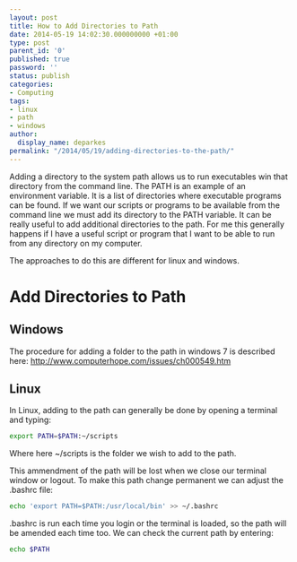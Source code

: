 ```yaml
---
layout: post
title: How to Add Directories to Path
date: 2014-05-19 14:02:30.000000000 +01:00
type: post
parent_id: '0'
published: true
password: ''
status: publish
categories:
- Computing
tags:
- linux
- path
- windows
author:
  display_name: deparkes
permalink: "/2014/05/19/adding-directories-to-the-path/"
---
```

Adding a directory to the system path allows us to run executables win that directory from the command line.
The PATH is an example of an environment variable. It is a list of directories where executable programs can be found. If we want our scripts or programs to be available from the command line we must add its directory to the PATH variable.
It can be really useful to add additional directories to the path. For me this generally happens if I have a useful script or program that I want to be able to run from any directory on my computer.
<!--more-->
The approaches to do this are different for linux and windows.
<h1>Add Directories to Path</h1>
<h2>Windows</h2>
The procedure for adding a folder to the path in windows 7 is described here:
<a href="http://www.computerhope.com/issues/ch000549.htm">http://www.computerhope.com/issues/ch000549.htm</a>
<h2>Linux</h2>
In Linux, adding to the path can generally be done by opening a terminal and typing:

```bash
export PATH=$PATH:~/scripts
```

Where here ~/scripts is the folder we wish to add to the path.

This ammendment of the path will be lost when we close our terminal window or logout. To make this path change permanent we can adjust the .bashrc file:

```bash
echo 'export PATH=$PATH:/usr/local/bin' >> ~/.bashrc
```
.bashrc is run each time you login or the terminal is loaded, so the path will be amended each time too.
We can check the current path by entering:
```bash
echo $PATH
```

